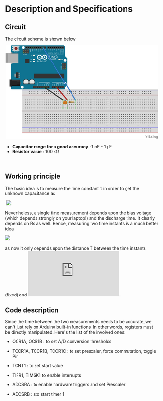 # Description and Specifications

## Circuit

The circuit scheme is shown below
<p align="center">
  <img src="scheme.png" width="500" title="hover text">
</p>

* **Capacitor range for a good accuracy** : 1 nF - 1 &mu;F
* **Resistor value** : 100 k&Omega;   

​	

## Working principle
The basic idea is to measure the time constant &tau; in order to get the unknown capacitance as

​														 ![](https://latex.codecogs.com/svg.latex?C_x=\frac{\tau}{R_s})

Nevertheless, a single time measurement depends upon the bias voltage (which depends strongly on your laptop!) and the discharge time. It clearly depends on Rs as well. Hence, measuring two time instants is a much better idea

![](https://latex.codecogs.com/svg.latex?C_x=\frac{\tau}{R_s}=\frac{T}{R_slog(V_0/V_1)})

as now it only depends upon the distance T between the time instants (fixed) and ![](https://latex.codecogs.com/svg.latex?V_0/V_1).



## Code description

Since the time between the two measurements needs to be accurate, we can't just rely on Arduino built-in functions. In other words, registers must be directly manipulated. Here's the list of the involved ones:

* OCR1A, OCR1B : to set A/D conversion thresholds

* TCCR1A, TCCR1B, TCCR1C : to set prescaler, force commutation, toggle Pin

* TCNT1 : to set start value

* TIFR1, TIMSK1 to enable interrupts

* ADCSRA : to enable hardware triggers and set Prescaler 

* ADCSRB : sto start timer 1

  





